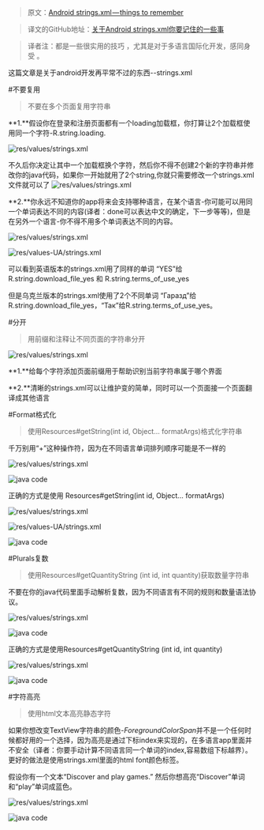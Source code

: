 >原文：[Android strings.xml — things to remember](https://medium.com/@dmytrodanylyk/android-strings-xml-things-to-remember-c155025bb8bb#.jjmb7gqpq)

>译文的GitHub地址：[关于Android strings.xml你要记住的一些事](https://github.com/thinkSky1206/android-blog/blob/master/%E5%85%B3%E4%BA%8EAndroid%20strings.xml%E4%BD%A0%E8%A6%81%E8%AE%B0%E4%BD%8F%E7%9A%84%E4%B8%80%E4%BA%9B%E4%BA%8B.md)

>译者注：都是一些很实用的技巧 ，尤其是对于多语言国际化开发，感同身受 。

这篇文章是关于android开发再平常不过的东西--strings.xml

#不要复用

>不要在多个页面复用字符串

**1.**假设你在登录和注册页面都有一个loading加载框，你打算让2个加载框使用同一个字符-R.string.loading.

![res/values/strings.xml](https://github.com/thinkSky1206/android-blog/blob/master/images/reuse01.png)

不久后你决定让其中一个加载框换个字符，然后你不得不创建2个新的字符串并修改你的java代码，如果你一开始就用了2个string,你就只需要修改一个strings.xml文件就可以了
![res/values/strings.xml](https://github.com/thinkSky1206/android-blog/blob/master/images/reuse02.png)

**2.**你永远不知道你的app将来会支持哪种语言，在某个语言-你可能可以用同一个单词表达不同的内容(译者：done可以表达中文的确定，下一步等等)，但是在另外一个语言-你不得不用多个单词表达不同的内容。

![res/values/strings.xml](https://github.com/thinkSky1206/android-blog/blob/master/images/reuse03.png)

![res/values-UA/strings.xml](https://github.com/thinkSky1206/android-blog/blob/master/images/reuse04.png)

可以看到英语版本的strings.xml用了同样的单词 “YES”给R.string.download_file_yes 和 R.string.terms_of_use_yes

但是乌克兰版本的strings.xml使用了2个不同单词 “Гаразд”给R.string.download_file_yes，“Так”给R.string.terms_of_use_yes。


#分开
>用前缀和注释让不同页面的字符串分开

![res/values/strings.xml](https://github.com/thinkSky1206/android-blog/blob/master/images/sep01.png)

**1.**给每个字符添加页面前缀用于帮助识别当前字符串属于哪个界面

**2.**清晰的strings.xml可以让维护变的简单，同时可以一个页面接一个页面翻译成其他语言

#Format格式化
>使用Resources#getString(int id, Object… formatArgs)格式化字符串

千万别用“+”这种操作符，因为在不同语言单词排列顺序可能是不一样的

![res/values/strings.xml](https://github.com/thinkSky1206/android-blog/blob/master/images/format01.png)


![java code](https://github.com/thinkSky1206/android-blog/blob/master/images/format02.png)


正确的方式是使用 Resources#getString(int id, Object… formatArgs)

![res/values/strings.xml](https://github.com/thinkSky1206/android-blog/blob/master/images/format03.png)


![res/values-UA/strings.xml](https://github.com/thinkSky1206/android-blog/blob/master/images/format04.png)


![java code](https://github.com/thinkSky1206/android-blog/blob/master/images/format05.png)


#Plurals复数
>使用Resources#getQuantityString (int id, int quantity)获取数量字符串

不要在你的java代码里面手动解析复数，因为不同语言有不同的规则和数量语法协议。

![res/values/strings.xml](https://github.com/thinkSky1206/android-blog/blob/master/images/plu01.png)


![java code](https://github.com/thinkSky1206/android-blog/blob/master/images/plu02.png)

正确的方式是使用Resources#getQuantityString (int id, int quantity)


![res/values/strings.xml](https://github.com/thinkSky1206/android-blog/blob/master/images/plu03.png)


![java code](https://github.com/thinkSky1206/android-blog/blob/master/images/plu04.png)


#字符高亮
>使用html文本高亮静态字符

如果你想改变TextView字符串的颜色-*ForegroundColorSpan*并不是一个任何时候都好用的一个选择，因为高亮是通过下标index来实现的，在多语言app里面并不安全（译者：你要手动计算不同语言同一个单词的index,容易数组下标越界）。更好的做法是使用strings.xml里面的html font颜色标签。


假设你有一个文本“Discover and play games.” 然后你想高亮“Discover”单词和“play”单词成蓝色。

![res/values/strings.xml](https://github.com/thinkSky1206/android-blog/blob/master/images/wh01.png)

![java code](https://github.com/thinkSky1206/android-blog/blob/master/images/wh02.png)




